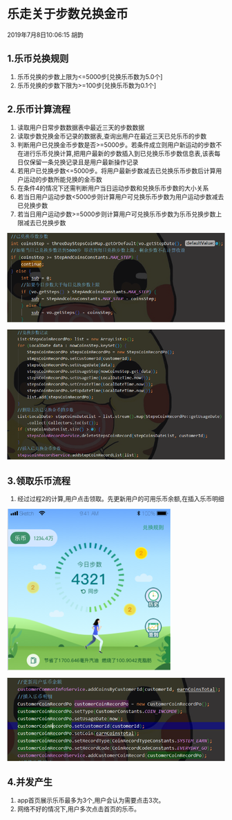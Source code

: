 # 乐走关于步数兑换金币
2019年7月8日10:06:15 胡韵
## 1.乐币兑换规则
1. 乐币兑换的步数上限为<=5000步[兑换乐币数为5.0个]
2. 乐币兑换的步数下限为>=100步[兑换乐币数为0.1个]
## 2.乐币计算流程
1. 读取用户日常步数数据表中最近三天的步数数据
2. 读取步数兑换金币记录的数据表,查询出用户在最近三天已兑乐币的步数
3. 判断用户已兑换金币步数是否>=5000步。若条件成立则用户新运动的步数不在进行乐币兑换计算,把用户最新的步数插入到已兑换乐币步数信息表,该表每日仅保留一条兑换记录且是用户最新操作记录
4. 若用户已兑换步数<=5000步。将用户最新步数减去已兑换乐币步数后计算用户运动的步数所能兑换的金币数
5. 在条件4的情况下还需判断用户当日运动步数和兑换乐币步数的大小关系
6. 若当日用户运动步数<5000步则计算用户可兑换乐币步数为用户运动步数减去已兑换步数
7. 若当日用户运动步数>=5000步则计算用户可兑换乐币步数为乐币兑换步数上限减去已兑换步数

![乐币计算流程1](./image/code_1.png)

![乐币计算流程2](./image/code_2.png)

## 3.领取乐币流程

1. 经过过程2的计算,用户点击领取。先更新用户的可用乐币余额,在插入乐币明细

![领取乐币流程1](./image/homeCoin.png)

![领取乐币流程1](./image/code_3.png)

## 4.并发产生
1. app首页展示乐币最多为3个,用户会认为需要点击3次。
2. 网络不好的情况下,用户多次点击首页的乐币。

